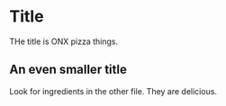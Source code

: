 # Title

THe title is ONX pizza things.

## An even smaller title

Look for ingredients in the other file. They are delicious.
